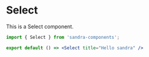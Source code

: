 # Select

This is a Select component.

```jsx
import { Select } from 'sandra-components';

export default () => <Select title="Hello sandra" />
```
